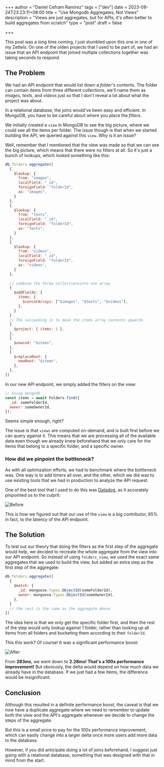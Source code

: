 +++
author = "Daniel Cefram Ramirez"
tags = ["dev"]
date = 2023-08-24T23:23:11+08:00
title = "Use Mongodb Aggregates, Not Views"
description = "Views are just aggregates, but for APIs, it's often better to build aggregates from scratch"
type = "post"
draft = false

+++

This post was a long time coming, I just stumbled upon this one in one of my Zettels. On one of the olden projects that I used to be part of, we had an issue that an API endpoint that joined multiple collections together was taking seconds to respond.

## The Problem

We had an API endpoint that would list down a *folder*'s contents. The folder can contain items from three different collections, we'll name them as *images*, *texts*, and *videos* just so that I don't reveal a lot about what the project was about.

In a relational database, the joins would've been easy and efficient. In MongoDB, you have to be careful about where you place the *filters*. 

We initially created a `view` in MongoDB to see the big picture, where we could see all the items per folder. The issue though is that when we started building the API, we queried against this `view`. Why is it an issue?

Well, remember that I mentioned that the view was made so that we can see the big picture, which means that there were no filters at all. So it's just a bunch of lookups, which looked something like this:

```js
db.folders.aggregate([
  { 
    $lookup: {
      from: "images",
      localField: "_id",
      foreignField: "folderId",
      as: "images",
    }
  },
  { 
    $lookup: {
      from: "texts",
      localField: "_id",
      foreignField: "folderId",
      as: "texts",
    }
  },
  { 
    $lookup: {
      from: "videos",
      localField: "_id",
      foreignField: "folderId",
      as: "videos",
    }
  },
  
  // combine the three collectionsinto one array
  {
    $addFields: {
      items: {
        $concatArrays: ["$images", "$texts", "$videos"],
      },
    }
  }
  // The succeeding is to move the items array contents upwards
  {
    $project: { items: 1 },
  },
  {
    $unwind: "$items",
  },
  {
    $replaceRoot: {
      newRoot: "$items",
    },
  },
])
```

In our new API endpoint, we simply added the filters on the view:
```js
// Using mongodb
const items = await Folders.find({ 
  _id: someFolderId,
  owner: someOwnerId,
});
```

Seems simple enough, right?

The issue is that `views` are computed on-demand, and is built first before we can query against it. This means that we are processing all of the available data even though we already knew beforehand that we only care for the items that belong to a specific folder, and a specific owner.

### How did we pinpoint the bottleneck?

As with all optimization efforts, we had to benchmark where the bottleneck was. One way is to add timers all over, and the other, which we did was to use existing tools that we had in production to analyze the API request.

One of the best tool that I used to do this was [Datadog](https://www.datadoghq.com/), as it accurately pinpointed us to the culprit:

![Before](https://storage.googleapis.com/rmrz-blog.appspot.com/mongodb-aggregates-before.png)

This is how we figured out that our use of the `view` is a big contributor, 85% in fact, to the latency of the API endpoint.
## The Solution

To test out our theory that doing the filters as the first step of the aggregate would help, we decided to recreate the whole aggregate from the view into our API endpoint. So instead of using `folders_view`, we used the exact same aggregates that we used to build the view, but added an extra step as the first step of the aggregate:

```js
db.folders.aggregate([
  {
    $match: {
      _id: mongoose.Types.ObjectId(someFolderId),
      owner: mongoose.Types.ObjectId(someOwnerId),
    },
  }
  // the rest is the same as the aggregate above
])
```

The idea here is that we only get the specific folder first, and then the rest of the step would only lookup against 1 folder, rather than looking up all items from all folders and bucketing them according to their `folderId`.

This this work? Of course! It was a significant performance boost:

![After](https://storage.googleapis.com/rmrz-blog.appspot.com/mongodb-aggregates-after.png)

From **283ms**, we went down to **2.28ms! That's a 100x performance improvement!** But obviously, the delta would depend on how much data we already have in the database. If we just had a few items, the difference would be insignificant.

## Conclusion

Although this resulted in a definite performance boost, the caveat is that we now have a duplicate aggregate where we need to remember to update both the view and the API's aggregate whenever we decide to change the steps of the aggregate.

But this is a small price to pay for the 100x performance improvement, which can easily change into a larger delta once more users add more data to the database.

However, if you did anticipate doing a lot of joins beforehand, I suggest just going with a relational database, something that was designed with that in mind from the start.